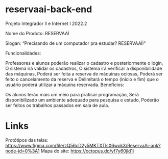 # reservaai-back-end

Projeto Integrador ll e Internet I 2022.2

Nome do Produto: RESERVAAÍ

Slogan: “Precisando de um computador pra estudar? RESERVAAÍ!"

Funcionalidades:

Professores e alunos poderão realizar o cadastro e posteriormente o login,
O sistema irá validar os cadastros,
O sistema irá verificar a disponibilidade das máquinas,
Poderá ser feita a reserva de máquinas ociosas,
Poderá ser feito o cancelamento da reserva e
Delimitará o tempo (início e fim) que o usuário poderá utilizar a máquina reservada.
Benefícios:

Os alunos terão mais um meio para praticar programação,
Será disponibilizado um ambiente adequado para pesquisa e estudo,
Poderão ser feitos os trabalhos passados em sala de aula.

# Links

Protótipos das telas: https://www.figma.com/file/zQ56cD2y5MKTXTlsX6wok3/ReservaAi-apk?node-id=0%3A1
Mapa do site: https://octopus.do/yf7y60jld1i
